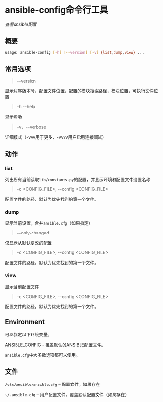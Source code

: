 # ansible-config命令行工具

*查看ansible配置*



## 概要

```bash
usage: ansible-config [-h] [--version] [-v] {list,dump,view} ...
```

## 常用选项

> --version

显示程序版本号，配置文件位置，配置的模块搜索路径，模块位置，可执行文件位置

> -h --help

显示帮助

> -v，--verbose

详细模式（-vvv用于更多，-vvvv用户启用连接调试）



## 动作

### list

列出所有当前读取`lib/constants.py`的配置，并显示环境和配置文件设置名称

> -c <CONFIG_FILE>, --config <CONFIG_FILE>

配置文件的路径，默认为优先找到的第一个文件。

### dump

显示当前设置，合并`ansible.cfg`（如果指定）

> --only-changed

仅显示从默认更改的配置

> -c <CONFIG_FILE>, --config <CONFIG_FILE>

配置文件的路径，默认为优先找到的第一个文件。

### view

显示当前配置文件

> -c <CONFIG_FILE>, --config <CONFIG_FILE>

配置文件的路径，默认为优先找到的第一个文件。

## Environment

可以指定以下环境变量。

ANSIBLE_CONFIG - 覆盖默认的ANSIBLE配置文件。

`ansible.cfg`中大多数选项都可以使用。

## 文件

`/etc/ansible/ansible.cfg` – 配置文件，如果存在

`~/.ansible.cfg` – 用户配置文件，覆盖默认配置文件（如果存在）